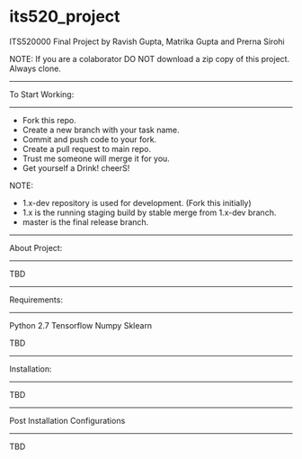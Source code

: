 # its520_project
ITS520000 Final Project by Ravish Gupta, Matrika Gupta and Prerna Sirohi

NOTE: If you are a colaborator DO NOT download a zip copy of this project.
Always clone.
**********************************************
To Start Working:
**********************************************
- Fork this repo.
- Create a new branch with your task name.
- Commit and push code to your fork.
- Create a pull request to main repo.
- Trust me someone will merge it for you.
- Get yourself a Drink! cheerS!

NOTE:
- 1.x-dev repository is used for development. (Fork this initially)
- 1.x is the running staging build by stable merge from 1.x-dev branch.
- master is the final release branch.

**********************************************
About Project:
**********************************************
TBD

**********************************************
Requirements:
**********************************************
Python 2.7
Tensorflow
Numpy
Sklearn

TBD

**********************************************
Installation:
**********************************************
TBD

**********************************************
Post Installation Configurations
**********************************************
TBD
